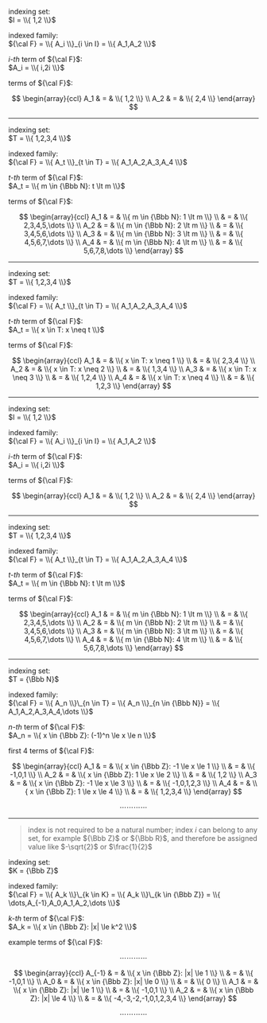 indexing set:  
$I = \\{ 1,2 \\}$

indexed family:  
${\cal F} = \\{ A_i \\}_{i \in I} = \\{ A_1,A_2 \\}$

_i-th_ term of ${\cal F}$:  
$A_i = \\{ i,2i \\}$

terms of ${\cal F}$:

$$
\begin{array}{ccl}
A_1 & = & \\{ 1,2 \\}
\\
A_2 & = & \\{ 2,4 \\}
\end{array}
$$

----

indexing set:  
$T = \\{ 1,2,3,4 \\}$

indexed family:  
${\cal F} = \\{ A_t \\}_{t \in T} = \\{ A_1,A_2,A_3,A_4 \\}$

_t-th_ term of ${\cal F}$:  
$A_t = \\{ m \in {\Bbb N}: t \lt m \\}$

terms of ${\cal F}$:

$$
\begin{array}{ccl}
A_1 & = & \\{ m \in {\Bbb N}: 1 \lt m \\}
\\
& = & \\{ 2,3,4,5,\dots \\}
\\
A_2 & = & \\{ m \in {\Bbb N}: 2 \lt m \\}
\\
& = & \\{ 3,4,5,6,\dots \\}
\\
A_3 & = & \\{ m \in {\Bbb N}: 3 \lt m \\}
\\
& = & \\{ 4,5,6,7,\dots \\}
\\
A_4 & = & \\{ m \in {\Bbb N}: 4 \lt m \\}
\\
& = & \\{ 5,6,7,8,\dots \\}
\end{array}
$$

----

indexing set:  
$T = \\{ 1,2,3,4 \\}$

indexed family:  
${\cal F} = \\{ A_t \\}_{t \in T} = \\{ A_1,A_2,A_3,A_4 \\}$

_t-th_ term of ${\cal F}$:  
$A_t = \\{ x \in T: x \neq t \\}$

terms of ${\cal F}$:

$$
\begin{array}{ccl}
A_1 & = & \\{ x \in T: x \neq 1 \\}
\\
& = & \\{ 2,3,4 \\}
\\
A_2 & = & \\{ x \in T: x \neq 2 \\}
\\
& = & \\{ 1,3,4 \\}
\\
A_3 & = & \\{ x \in T: x \neq 3 \\}
\\
& = & \\{ 1,2,4 \\}
\\
A_4 & = & \\{ x \in T: x \neq 4 \\}
\\
& = & \\{ 1,2,3 \\}
\end{array}
$$

----

indexing set:  
$I = \\{ 1,2 \\}$

indexed family:  
${\cal F} = \\{ A_i \\}_{i \in I} = \\{ A_1,A_2 \\}$

_i-th_ term of ${\cal F}$:  
$A_i = \\{ i,2i \\}$

terms of ${\cal F}$:

$$
\begin{array}{ccl}
A_1 & = & \\{ 1,2 \\}
\\
A_2 & = & \\{ 2,4 \\}
\end{array}
$$

----

indexing set:  
$T = \\{ 1,2,3,4 \\}$

indexed family:  
${\cal F} = \\{ A_t \\}_{t \in T} = \\{ A_1,A_2,A_3,A_4 \\}$

_t-th_ term of ${\cal F}$:  
$A_t = \\{ m \in {\Bbb N}: t \lt m \\}$

terms of ${\cal F}$:

$$
\begin{array}{ccl}
A_1 & = & \\{ m \in {\Bbb N}: 1 \lt m \\}
\\
& = & \\{ 2,3,4,5,\dots \\}
\\
A_2 & = & \\{ m \in {\Bbb N}: 2 \lt m \\}
\\
& = & \\{ 3,4,5,6,\dots \\}
\\
A_3 & = & \\{ m \in {\Bbb N}: 3 \lt m \\}
\\
& = & \\{ 4,5,6,7,\dots \\}
\\
A_4 & = & \\{ m \in {\Bbb N}: 4 \lt m \\}
\\
& = & \\{ 5,6,7,8,\dots \\}
\end{array}
$$

----

indexing set:  
$T = {\Bbb N}$

indexed family:  
${\cal F} = \\{ A_n \\}\_{n \in T} = \\{ A_n \\}_{n \in {\Bbb N}} = \\{ A_1,A_2,A_3,A_4,\dots \\}$

_n-th_ term of ${\cal F}$:  
$A_n = \\{ x \in {\Bbb Z}: (-1)^n \le x \le n \\}$

first 4 terms of ${\cal F}$:

$$
\begin{array}{ccl}
A_1 & = &  \\{ x \in {\Bbb Z}: -1 \le x \le 1 \\}
\\
& = & \\{ -1,0,1 \\}
\\
A_2 & = &  \\{ x \in {\Bbb Z}: 1 \le x \le 2 \\}
\\
& = & \\{ 1,2 \\}
\\
A_3 & = &  \\{ x \in {\Bbb Z}: -1 \le x \le 3 \\}
\\
& = & \\{ -1,0,1,2,3 \\}
\\
A_4 & = &  \\{ x \in {\Bbb Z}: 1 \le x \le 4 \\}
\\
& = & \\{ 1,2,3,4 \\}
\end{array}
$$

$$
\cdots \cdots \cdots \cdots
$$

----

> index is not required to be a natural number; index $i$ can belong to any set, for example ${\Bbb Z}$ or ${\Bbb R}$, and therefore be assigned value like $-\sqrt{2}$ or $\frac{1}{2}$

indexing set:  
$K = {\Bbb Z}$

indexed family:  
${\cal F} = \\{ A_k \\}\_{k \in K} = \\{ A_k \\}\_{k \in {\Bbb Z}} = \\{ \dots,A_{-1},A_0,A_1,A_2,\dots \\}$

_k-th_ term of ${\cal F}$:  
$A_k = \\{ x \in {\Bbb Z}: |x| \le k^2 \\}$

example terms of ${\cal F}$:

$$
\cdots \cdots \cdots \cdots
$$

$$
\begin{array}{ccl}
A_{-1} & = &  \\{ x \in {\Bbb Z}: |x| \le 1 \\}
\\
& = & \\{ -1,0,1 \\}
\\
A_0 & = &  \\{ x \in {\Bbb Z}: |x| \le 0 \\}
\\
& = & \\{ 0 \\}
\\
A_1 & = &  \\{ x \in {\Bbb Z}: |x| \le 1 \\}
\\
& = & \\{ -1,0,1 \\}
\\
A_2 & = &  \\{ x \in {\Bbb Z}: |x| \le 4 \\}
\\
& = & \\{ -4,-3,-2,-1,0,1,2,3,4 \\}
\end{array}
$$

$$
\cdots \cdots \cdots \cdots
$$
